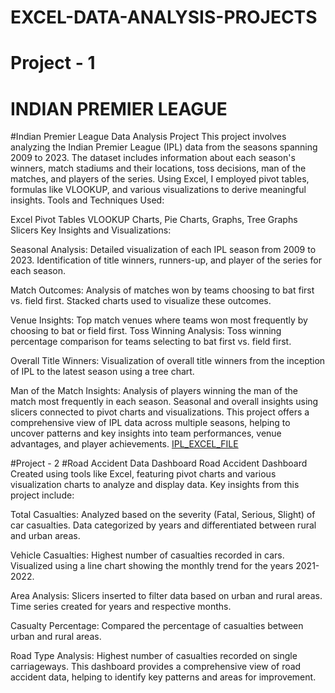 # EXCEL-DATA-ANALYSIS-PROJECTS
# Project - 1
# INDIAN PREMIER LEAGUE
#Indian Premier League Data Analysis Project
This project involves analyzing the Indian Premier League (IPL) data from the seasons spanning 2009 to 2023. The dataset includes information about each season's winners, match stadiums and their locations, toss decisions, man of the matches, and players of the series. Using Excel, I employed pivot tables, formulas like VLOOKUP, and various visualizations to derive meaningful insights.
Tools and Techniques Used:

Excel
Pivot Tables
VLOOKUP
Charts, Pie Charts, Graphs, Tree Graphs
Slicers
Key Insights and Visualizations:

Seasonal Analysis:
Detailed visualization of each IPL season from 2009 to 2023.
Identification of title winners, runners-up, and player of the series for each season.

Match Outcomes:
Analysis of matches won by teams choosing to bat first vs. field first.
Stacked charts used to visualize these outcomes.

Venue Insights:
Top match venues where teams won most frequently by choosing to bat or field first.
Toss Winning Analysis:
Toss winning percentage comparison for teams selecting to bat first vs. field first.

Overall Title Winners:
Visualization of overall title winners from the inception of IPL to the latest season using a tree chart.

Man of the Match Insights:
Analysis of players winning the man of the match most frequently in each season.
Seasonal and overall insights using slicers connected to pivot charts and visualizations.
This project offers a comprehensive view of IPL data across multiple seasons, helping to uncover patterns and key insights into team performances, venue advantages, and player achievements.
[IPL_EXCEL_FILE](https://github.com/anirudhrebel/EXCEL-DATA-ANALYSIS-PROJECTS/blob/main/ip%20matches.xlsx)

#Project - 2
#Road Accident Data Dashboard
Road Accident Dashboard
Created using tools like Excel, featuring pivot charts and various visualization charts to analyze and display data. Key insights from this project include:

Total Casualties:
Analyzed based on the severity (Fatal, Serious, Slight) of car casualties.
Data categorized by years and differentiated between rural and urban areas.

Vehicle Casualties:
Highest number of casualties recorded in cars.
Visualized using a line chart showing the monthly trend for the years 2021-2022.

Area Analysis:
Slicers inserted to filter data based on urban and rural areas.
Time series created for years and respective months.

Casualty Percentage:
Compared the percentage of casualties between urban and rural areas.

Road Type Analysis:
Highest number of casualties recorded on single carriageways.
This dashboard provides a comprehensive view of road accident data, helping to identify key patterns and areas for improvement.

